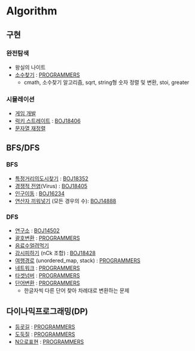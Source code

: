 # Algorithm

## 구현
### 완전탐색
* 왕실의 나이트
* [소수찾기](https://github.com/Jsueeee/Algorithm/blob/master/%EA%B5%AC%ED%98%84/%EC%86%8C%EC%88%98%EC%B0%BE%EA%B8%B0.cpp) : [PROGRAMMERS](https://programmers.co.kr/learn/courses/30/lessons/42839)
  * cmath, 소수찾기 알고리즘, sqrt, string형 숫자 정렬 및 변환, stoi, greater<int>
### 시뮬레이션
* [게임 개발](https://github.com/Jsueeee/Algorithm/blob/master/%EA%B5%AC%ED%98%84/%EA%B2%8C%EC%9E%84%20%EA%B0%9C%EB%B0%9C.cpp)
* [럭키 스트레이트](https://github.com/Jsueeee/Algorithm/blob/master/%EA%B5%AC%ED%98%84/%EB%9F%AD%ED%82%A4%20%EC%8A%A4%ED%8A%B8%EB%A0%88%EC%9D%B4%ED%8A%B8.cpp) : [BOJ18406](https://www.acmicpc.net/problem/18406)
* [문자열 재정렬](https://github.com/Jsueeee/Algorithm/blob/master/%EA%B5%AC%ED%98%84/%EB%AC%B8%EC%9E%90%EC%97%B4%20%EC%9E%AC%EC%A0%95%EB%A0%AC.cpp)
## BFS/DFS
### BFS
* [특정거리의도시찾기](https://github.com/Jsueeee/Algorithm/blob/master/dfs-bfs/%ED%8A%B9%EC%A0%95%EA%B1%B0%EB%A6%AC%EC%9D%98%EB%8F%84%EC%8B%9C%EC%B0%BE%EA%B8%B0.cpp) : [BOJ18352](https://www.acmicpc.net/problem/18352)
* [경쟁적 전염](https://github.com/Jsueeee/Algorithm/blob/master/dfs-bfs/%EA%B2%BD%EC%9F%81%EC%A0%81%EC%A0%84%EC%97%BC(virus).cpp)(Virus) : [BOJ18405](https://www.acmicpc.net/problem/18405)
* [인구이동](https://github.com/Jsueeee/Algorithm/blob/master/dfs-bfs/%EC%9D%B8%EA%B5%AC%EC%9D%B4%EB%8F%99.cpp) : [BOJ16234](https://www.acmicpc.net/problem/16234)
* [연산자 끼워넣기](https://github.com/Jsueeee/Algorithm/blob/master/dfs-bfs/%EC%97%B0%EC%82%B0%EC%9E%90%EB%81%BC%EC%9B%8C%EB%84%A3%EA%B8%B0.cpp) (모든 경우의 수): [BOJ14888](https://www.acmicpc.net/problem/14888)
### DFS
* [연구소](https://github.com/Jsueeee/Algorithm/blob/master/dfs-bfs/%EC%97%B0%EA%B5%AC%EC%86%8C.cpp) : [BOJ14502](https://www.acmicpc.net/problem/14502)
* [괄호변환](https://github.com/Jsueeee/Algorithm/blob/master/dfs-bfs/%EA%B4%84%ED%98%B8%EB%B3%80%ED%99%98.cpp) : [PROGRAMMERS](https://programmers.co.kr/learn/courses/30/lessons/60058)
* [음료수얼려먹기](https://github.com/Jsueeee/Algorithm/blob/master/dfs-bfs/%EC%9D%8C%EB%A3%8C%EC%88%98%EC%96%BC%EB%A0%A4%EB%A8%B9%EA%B8%B0.cpp)
* [감시피하기](https://github.com/Jsueeee/Algorithm/blob/master/dfs-bfs/%EA%B0%90%EC%8B%9C%ED%94%BC%ED%95%98%EA%B8%B0.cpp) (nCk 조합) : [BOJ18428](https://www.acmicpc.net/problem/18428)
* [여행경로](https://github.com/Jsueeee/Algorithm/blob/master/dfs-bfs/%EC%97%AC%ED%96%89%EA%B2%BD%EB%A1%9C.cpp) (unordered_map, stack) : [PROGRAMMERS](https://programmers.co.kr/learn/courses/30/lessons/43164)
* [네트워크](https://github.com/Jsueeee/Algorithm/blob/master/dfs-bfs/%EB%84%A4%ED%8A%B8%EC%9B%8C%ED%81%AC.cpp) : [PROGRAMMERS](https://programmers.co.kr/learn/courses/30/lessons/43162)
* [타겟넘버](https://github.com/Jsueeee/Algorithm/blob/master/dfs-bfs/%ED%83%80%EA%B2%9F%EB%84%98%EB%B2%84.cpp) : [PROGRAMMERS](https://programmers.co.kr/learn/courses/30/lessons/43165)
* [단어변환](https://github.com/Jsueeee/Algorithm/blob/master/dfs-bfs/%EB%8B%A8%EC%96%B4%EB%B3%80%ED%99%98.cpp) : [PROGRAMMERS](https://programmers.co.kr/learn/courses/30/lessons/43163)
  * 한글자씩 다른 단어 찾아 차례대로 변환하는 문제
## 다이나믹프로그래밍(DP)
* [등굣길](https://github.com/Jsueeee/Algorithm/blob/master/%EB%8B%A4%EC%9D%B4%EB%82%98%EB%AF%B9%20%ED%94%84%EB%A1%9C%EA%B7%B8%EB%9E%98%EB%B0%8D/%EB%93%B1%EA%B5%A3%EA%B8%B8.cpp) : [PROGRAMMERS](https://programmers.co.kr/learn/courses/30/lessons/42898)
* [도둑질](https://github.com/Jsueeee/Algorithm/blob/master/%EB%8B%A4%EC%9D%B4%EB%82%98%EB%AF%B9%20%ED%94%84%EB%A1%9C%EA%B7%B8%EB%9E%98%EB%B0%8D/%EB%8F%84%EB%91%91%EC%A7%88.cpp) : [PROGRAMMERS](https://programmers.co.kr/learn/courses/30/lessons/42897)
* [N으로표현](https://github.com/Jsueeee/Algorithm/blob/master/%EB%8B%A4%EC%9D%B4%EB%82%98%EB%AF%B9%20%ED%94%84%EB%A1%9C%EA%B7%B8%EB%9E%98%EB%B0%8D/N%EC%9C%BC%EB%A1%9C%20%ED%91%9C%ED%98%84.cpp) : [PROGRAMMERS](https://programmers.co.kr/learn/courses/30/lessons/42895)
